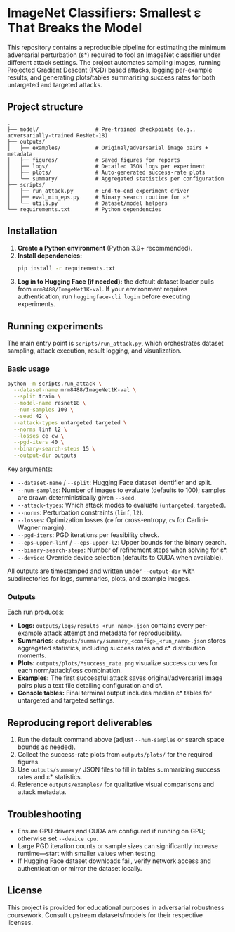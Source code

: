 # ImageNet Classifiers: Smallest ε That Breaks the Model

This repository contains a reproducible pipeline for estimating the minimum adversarial perturbation (ε*) required to fool an ImageNet classifier under different attack settings. The project automates sampling images, running Projected Gradient Descent (PGD) based attacks, logging per-example results, and generating plots/tables summarizing success rates for both untargeted and targeted attacks.

## Project structure

```
.
├── model/                  # Pre-trained checkpoints (e.g., adversarially-trained ResNet-18)
├── outputs/
│   ├── examples/           # Original/adversarial image pairs + metadata
│   ├── figures/            # Saved figures for reports
│   ├── logs/               # Detailed JSON logs per experiment
│   ├── plots/              # Auto-generated success-rate plots
│   └── summary/            # Aggregated statistics per configuration
├── scripts/
│   ├── run_attack.py       # End-to-end experiment driver
│   ├── eval_min_eps.py     # Binary search routine for ε*
│   └── utils.py            # Dataset/model helpers
└── requirements.txt        # Python dependencies
```

## Installation

1. **Create a Python environment** (Python 3.9+ recommended).
2. **Install dependencies:**
   ```bash
   pip install -r requirements.txt
   ```
3. **Log in to Hugging Face (if needed):** the default dataset loader pulls from `mrm8488/ImageNet1K-val`. If your environment requires authentication, run `huggingface-cli login` before executing experiments.

## Running experiments

The main entry point is `scripts/run_attack.py`, which orchestrates dataset sampling, attack execution, result logging, and visualization.

### Basic usage

```bash
python -m scripts.run_attack \
  --dataset-name mrm8488/ImageNet1K-val \
  --split train \
  --model-name resnet18 \
  --num-samples 100 \
  --seed 42 \
  --attack-types untargeted targeted \
  --norms linf l2 \
  --losses ce cw \
  --pgd-iters 40 \
  --binary-search-steps 15 \
  --output-dir outputs
```

Key arguments:

- `--dataset-name` / `--split`: Hugging Face dataset identifier and split.
- `--num-samples`: Number of images to evaluate (defaults to 100); samples are drawn deterministically given `--seed`.
- `--attack-types`: Which attack modes to evaluate (`untargeted`, `targeted`).
- `--norms`: Perturbation constraints (`linf`, `l2`).
- `--losses`: Optimization losses (`ce` for cross-entropy, `cw` for Carlini–Wagner margin).
- `--pgd-iters`: PGD iterations per feasibility check.
- `--eps-upper-linf` / `--eps-upper-l2`: Upper bounds for the binary search.
- `--binary-search-steps`: Number of refinement steps when solving for ε*.
- `--device`: Override device selection (defaults to CUDA when available).

All outputs are timestamped and written under `--output-dir` with subdirectories for logs, summaries, plots, and example images.

### Outputs

Each run produces:

- **Logs:** `outputs/logs/results_<run_name>.json` contains every per-example attack attempt and metadata for reproducibility.
- **Summaries:** `outputs/summary/summary_<config>_<run_name>.json` stores aggregated statistics, including success rates and ε* distribution moments.
- **Plots:** `outputs/plots/*success_rate.png` visualize success curves for each norm/attack/loss combination.
- **Examples:** The first successful attack saves original/adversarial image pairs plus a text file detailing configuration and ε*.
- **Console tables:** Final terminal output includes median ε* tables for untargeted and targeted settings.

## Reproducing report deliverables

1. Run the default command above (adjust `--num-samples` or search space bounds as needed).
2. Collect the success-rate plots from `outputs/plots/` for the required figures.
3. Use `outputs/summary/` JSON files to fill in tables summarizing success rates and ε* statistics.
4. Reference `outputs/examples/` for qualitative visual comparisons and attack metadata.

## Troubleshooting

- Ensure GPU drivers and CUDA are configured if running on GPU; otherwise set `--device cpu`.
- Large PGD iteration counts or sample sizes can significantly increase runtime—start with smaller values when testing.
- If Hugging Face dataset downloads fail, verify network access and authentication or mirror the dataset locally.

## License

This project is provided for educational purposes in adversarial robustness coursework. Consult upstream datasets/models for their respective licenses.
